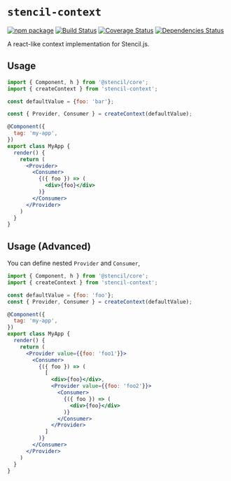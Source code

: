 # `stencil-context`

[![npm package][npm-image]][npm-url]
[![Build Status][travis-image]][travis-url]
[![Coverage Status][coveralls-image]][coveralls-url]
[![Dependencies Status][david-image]][david-url]

A react-like context implementation for Stencil.js.

## Usage

```jsx
import { Component, h } from '@stencil/core';
import { createContext } from 'stencil-context';

const defaultValue = {foo: 'bar'};

const { Provider, Consumer } = createContext(defaultValue);

@Component({
  tag: 'my-app',
})
export class MyApp {
  render() {
    return (
      <Provider>
        <Consumer>
          {({ foo }) => (
            <div>{foo}</div>
          )}
        </Consumer>
      </Provider>
    )
  }
}

```

## Usage (Advanced)

You can define nested `Provider` and `Consumer`,

```jsx
import { Component, h } from '@stencil/core';
import { createContext } from 'stencil-context';

const defaultValue = {foo: 'foo'};
const { Provider, Consumer } = createContext(defaultValue);

@Component({
  tag: 'my-app',
})
export class MyApp {
  render() {
    return (
      <Provider value={{foo: 'foo1'}}>
        <Consumer>
          {({ foo }) => (
            [
              <div>{foo}</div>,
              <Provider value={{foo: 'foo2'}}>
                <Consumer>
                  {({ foo }) => (
                    <div>{foo}</div>
                  )}
                </Consumer>
              </Provider>
            ]
          )}
        </Consumer>
      </Provider>
    )
  }
}
```

[npm-image]:https://img.shields.io/npm/v/stencil-context.svg
[npm-url]:https://www.npmjs.com/package/stencil-context
[travis-image]:https://travis-ci.org/petermikitsh/stencil-context.svg?branch=master
[travis-url]:https://travis-ci.org/petermikitsh/stencil-context
[david-image]:https://david-dm.org/petermikitsh/stencil-context/status.svg
[david-url]:https://david-dm.org/petermikitsh/stencil-context
[coveralls-image]:https://coveralls.io/repos/github/petermikitsh/stencil-context/badge.svg?branch=master
[coveralls-url]:https://coveralls.io/github/petermikitsh/stencil-context?branch=master
